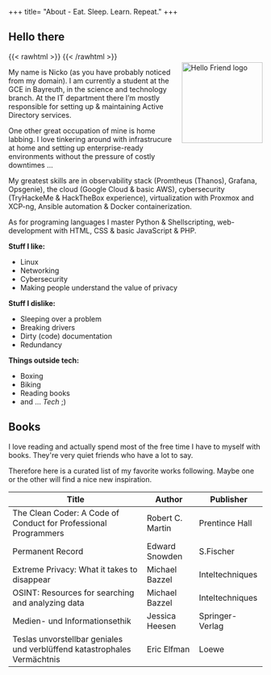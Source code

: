 +++
title= "About - Eat. Sleep. Learn. Repeat."
+++

## Hello there

{{< rawhtml >}}
    <img src="/favicon-full.png" alt="Hello Friend logo" style="float: right; height: 160px; margin: 20px 0px 20px 20px;">
{{< /rawhtml >}}

My name is Nicko (as you have probably noticed from my domain). I am currently a student at the GCE in Bayreuth, in the science and technology branch.
At the IT department there I’m mostly responsible for setting up & maintaining Active Directory services.

One other great occupation of mine is home labbing. I love tinkering around with infrastrucure at home and setting up enterprise-ready environments without the pressure of costly downtimes ...

My greatest skills are in observability stack (Promtheus (Thanos), Grafana, Opsgenie), the cloud (Google Cloud & basic AWS), cybersecurity (TryHackeMe & HackTheBox experience), virtualization with Proxmox and XCP-ng, Ansible automation & Docker containerization.

As for programing languages I master Python & Shellscripting, web-development with HTML, CSS & basic JavaScript & PHP.

**Stuff I like:**
- Linux
- Networking
- Cybersecurity
- Making people understand the value of privacy

**Stuff I dislike:**
- Sleeping over a problem
- Breaking drivers
- Dirty (code) documentation
- Redundancy

**Things outside tech:**
- Boxing
- Biking
- Reading books
- and ... _Tech_ ;)

## Books
I love reading and actually spend most of the free time I have to myself with books. They're very quiet friends who have a lot to say.

Therefore here is a curated list of my favorite works following. Maybe one or the other will find a nice new inspiration. 

Title									|	Author			|	Publisher
-- 									|	--			| --
The Clean Coder: A Code of Conduct for Professional Programmers 	|	Robert C. Martin	|	Prentince Hall
Permanent Record							|	Edward Snowden		|	S.Fischer
Extreme Privacy: What it takes to disappear				|	Michael Bazzel		|	Inteltechniques
OSINT: Resources for searching and analyzing data			|	Michael Bazzel		|	Inteltechniques
Medien- und Informationsethik						|	Jessica Heesen		|	Springer-Verlag
Teslas unvorstellbar geniales und verblüffend katastrophales Vermächtnis|	Eric Elfman		|	Loewe
